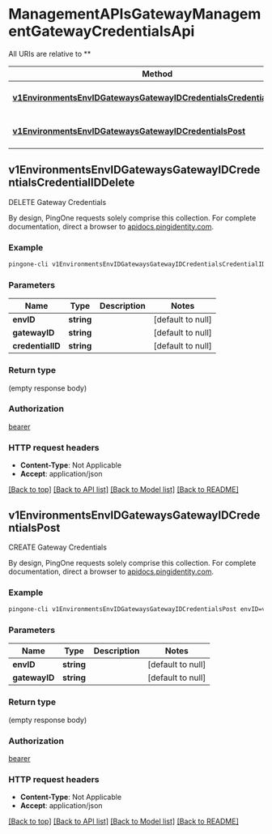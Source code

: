 # ManagementAPIsGatewayManagementGatewayCredentialsApi

All URIs are relative to **

Method | HTTP request | Description
------------- | ------------- | -------------
[**v1EnvironmentsEnvIDGatewaysGatewayIDCredentialsCredentialIDDelete**](ManagementAPIsGatewayManagementGatewayCredentialsApi.md#v1EnvironmentsEnvIDGatewaysGatewayIDCredentialsCredentialIDDelete) | **DELETE** /v1/environments/{envID}/gateways/{gatewayID}/credentials/{credentialID} | DELETE Gateway Credentials
[**v1EnvironmentsEnvIDGatewaysGatewayIDCredentialsPost**](ManagementAPIsGatewayManagementGatewayCredentialsApi.md#v1EnvironmentsEnvIDGatewaysGatewayIDCredentialsPost) | **POST** /v1/environments/{envID}/gateways/{gatewayID}/credentials | CREATE Gateway Credentials



## v1EnvironmentsEnvIDGatewaysGatewayIDCredentialsCredentialIDDelete

DELETE Gateway Credentials

By design, PingOne requests solely comprise this collection. For complete documentation, direct a browser to <a href='https://apidocs.pingidentity.com/pingone/platform/v1/api/'>apidocs.pingidentity.com</a>.

### Example

```bash
pingone-cli v1EnvironmentsEnvIDGatewaysGatewayIDCredentialsCredentialIDDelete envID=value gatewayID=value credentialID=value
```

### Parameters


Name | Type | Description  | Notes
------------- | ------------- | ------------- | -------------
 **envID** | **string** |  | [default to null]
 **gatewayID** | **string** |  | [default to null]
 **credentialID** | **string** |  | [default to null]

### Return type

(empty response body)

### Authorization

[bearer](../README.md#bearer)

### HTTP request headers

- **Content-Type**: Not Applicable
- **Accept**: application/json

[[Back to top]](#) [[Back to API list]](../README.md#documentation-for-api-endpoints) [[Back to Model list]](../README.md#documentation-for-models) [[Back to README]](../README.md)


## v1EnvironmentsEnvIDGatewaysGatewayIDCredentialsPost

CREATE Gateway Credentials

By design, PingOne requests solely comprise this collection. For complete documentation, direct a browser to <a href='https://apidocs.pingidentity.com/pingone/platform/v1/api/'>apidocs.pingidentity.com</a>.

### Example

```bash
pingone-cli v1EnvironmentsEnvIDGatewaysGatewayIDCredentialsPost envID=value gatewayID=value
```

### Parameters


Name | Type | Description  | Notes
------------- | ------------- | ------------- | -------------
 **envID** | **string** |  | [default to null]
 **gatewayID** | **string** |  | [default to null]

### Return type

(empty response body)

### Authorization

[bearer](../README.md#bearer)

### HTTP request headers

- **Content-Type**: Not Applicable
- **Accept**: application/json

[[Back to top]](#) [[Back to API list]](../README.md#documentation-for-api-endpoints) [[Back to Model list]](../README.md#documentation-for-models) [[Back to README]](../README.md)

